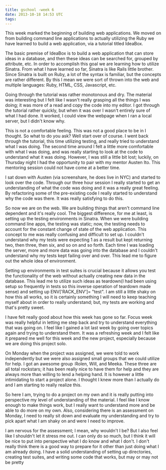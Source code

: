 ```yaml
---
title: gschool -week 6
date: 2013-10-18 14:53 UTC
tags:
---
```


 This week marked the beginning of building web applications.  We moved on from building command line applications to actually utilizing the Ruby we have learned to build a web application, via a tutorial titled IdeaBox.

 The basic premise of IdeaBox is to build a web application that can store ideas in a database, and then these ideas can be searched for, grouped by attribute, etc.  In order to accomplish this goal we are learning how to utilize Sinatra.  From what I have learned so far, Sinatra is like Rails little brother.  Since Sinatra is built on Ruby, a lot of the syntax is familiar, but the concepts are rather different.  By this I mean we were sort of thrown into the web and multiple languages: Ruby, HTML, CSS, Javascript, etc.  

 Going through the tutorial was rather monotonous and dry.  The material was interesting but I felt like I wasn't really grasping all the things I was doing; it was more of a read and copy the code into my editor. I got through the tutorial rather quickly, but when it was over I wasn't entirely sure of what I had done.  It worked, I could view the webpage when I ran a local server, but I didn't know why. 

 This is not a comfortable feeling. This was not a good place to be in I thought.  So what to do you ask?  Well start over of course.  I went back through the tutorial, this time utilizing testing, and really tried to understand what I was doing.  The second time around I felt a little more comfortable with what I was doing, and was really starting to look at the code to understand what it was doing.  However, I was still a little bit lost; luckily, on Thursday night I had the opportunity to pair with my mentor Austen Ito.  This mentoring session could not have come at a better time. 

 I sat down with Austen (via screenshare, he does live in NYC) and started to look over the code.  Through our three hour session I really started to get an understanding of what the code was doing and it was a really great feeling.  By refactoring some of the pre-existing code I really started to understand why the code was there.  It was really satisfying to do this.   

 So now we are on the web.  We are building things that aren't command line dependent and it's really cool.  The biggest difference, for me at least, is setting up the testing environments in Sinatra.  When we were building command line apps, the testing was static; now, the testing needs to account for the constant change of state of the web application.  This concept to me was really confusing and difficult to set up.  I couldn't understand why my tests were expecting 1 as a result but kept returning two, then three, then six, and so on and so forth.  Each time I was loading the server, more and more data was going into the database and I couldn't understand why my tests kept failing over and over.  This lead me to figure out the whole idea of environment.  

 Setting up environments in test suites is crucial because it allows you test the functionality of the web without actually creating new data in the database.  This lead me to utilize such ideas as teardown(I had been using setup so frequently in tests so this inverse operation of teardown made sense) and setting up ENV['RACK_ENV']= "test".  I am still a little shaky on how this all works, so it is certainly something I will need to keep teaching myself about in order to really understand; but, my tests are working and that's pretty sweet.  

 I have felt really good about how this week has gone so far.  Focus week was really helpful in letting me step back and try to understand everything that was going on.  I feel like I gained a lot last week by going over topics again and trying to understand them.  It was a refreshing week and I felt like it prepared me well for this week and the new project, especially because we are doing this project solo.  

 On Monday when the project was assigned, we were told to work independently but we were also assigned small groups that we could utilize for help.  I got an awesome group :Rolen, Will, and Meeka. These three are all total rockstars; it has been really nice to have them for help and they are always more than willing to lend a helping hand.  It is however a little intimidating to start a project alone.  I thought I knew more than I actually do and I am starting to really realize this.  

 So here I am, trying to do a project on my own and it is really putting into perspective my level of understanding of the material.  I feel like I know enough to make things work, but I really want to understand more and be able to do more on my own. Also, considering there is an assessment on Monday, I need to really sit down and evaluate my understanding and try to pick apart what I am shaky on and were I need to improve.  

 I am nervous for the assessment; I mean, why wouldn't I be?  But I also feel like I shouldn't let it stress me out. I can only do so much, but I think it will be nice to put into perspective what I do know and what I don't.  I don't really think there is a good way to prepare for it other than just doing what I am already doing.  I have a solid understanding of setting up directories, creating test suites, and writing some code that works, but may or may not be pretty


